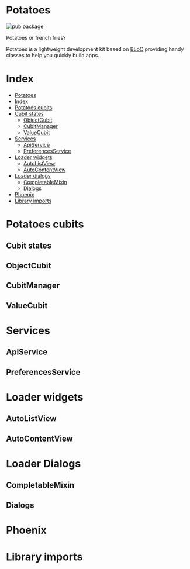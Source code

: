 # Potatoes

[![pub package](https://img.shields.io/pub/v/potatoes.svg)](https://pub.dev/packages/potatoes)

Potatoes or french fries?

Potatoes is a lightweight development kit based on [BLoC](https://pub.dev/packages/flutter_bloc)
providing handy classes to help you quickly build apps.

# Index

- [Potatoes](#potatoes)
- [Index](#index)
- [Potatoes cubits](#potatoes-cubits)
- [Cubit states](#cubit-states)
  - [ObjectCubit](#objectcubit)
  - [CubitManager](#cubitmanager)
  - [ValueCubit](#valuecubit)
- [Services](#services)
  - [ApiService](#apiservice)
  - [PreferencesService](#preferencesservice)
- [Loader widgets](#loader-widgets)
  - [AutoListView](#autolistview)
  - [AutoContentView](#autocontentview)
- [Loader dialogs](#loader-dialogs)
  - [CompletableMixin](#completablemixin)
  - [Dialogs](#dialogs)
- [Phoenix](#phoenix)
- [Library imports](#library-imports)

# Potatoes cubits

## Cubit states

## ObjectCubit

## CubitManager

## ValueCubit

# Services

## ApiService

## PreferencesService

# Loader widgets

## AutoListView

## AutoContentView

# Loader Dialogs

## CompletableMixin

## Dialogs

# Phoenix

# Library imports